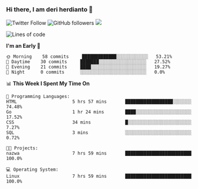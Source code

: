 ### Hi there, I am deri herdianto 👋
![Twitter Follow](https://img.shields.io/twitter/follow/deikatsuo?label=Follow)
![GitHub followers](https://img.shields.io/github/followers/deikatsuo?label=Follow&style=social)
![](https://visitor-badge.glitch.me/badge?page_id=deikatsuo.deikatsuo)

<!--
**deikatsuo/deikatsuo** is a ✨ _special_ ✨ repository because its `README.md` (this file) appears on your GitHub profile.

Here are some ideas to get you started:

- 🔭 I’m currently working on ...
- 🌱 I’m currently learning ...
- 👯 I’m looking to collaborate on ...
- 🤔 I’m looking for help with ...
- 💬 Ask me about ...
- 📫 How to reach me: ...
- 😄 Pronouns: ...
- ⚡ Fun fact: ...
-->

<!--START_SECTION:waka-->
![Lines of code](https://img.shields.io/badge/From%20Hello%20World%20I%27ve%20Written-12779%20lines%20of%20code-blue)

**I'm an Early 🐤** 

```text
🌞 Morning    58 commits     █████████████░░░░░░░░░░░░   53.21% 
🌆 Daytime    30 commits     ███████░░░░░░░░░░░░░░░░░░   27.52% 
🌃 Evening    21 commits     ████░░░░░░░░░░░░░░░░░░░░░   19.27% 
🌙 Night      0 commits      ░░░░░░░░░░░░░░░░░░░░░░░░░   0.0%

```


📊 **This Week I Spent My Time On** 

```text
💬 Programming Languages: 
HTML                     5 hrs 57 mins       ██████████████████░░░░░░░   74.48% 
Go                       1 hr 24 mins        ████░░░░░░░░░░░░░░░░░░░░░   17.52% 
CSS                      34 mins             █░░░░░░░░░░░░░░░░░░░░░░░░   7.27% 
SQL                      3 mins              ░░░░░░░░░░░░░░░░░░░░░░░░░   0.72%

🐱‍💻 Projects: 
nazwa                    7 hrs 59 mins       █████████████████████████   100.0%

💻 Operating System: 
Linux                    7 hrs 59 mins       █████████████████████████   100.0%

```


<!--END_SECTION:waka-->
